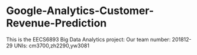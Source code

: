 # Google-Analytics-Customer-Revenue-Prediction
This is the EECS6893 Big Data Analytics project:
Our team number: 201812-29
UNIs: cm3700,zh2290,yw3081
